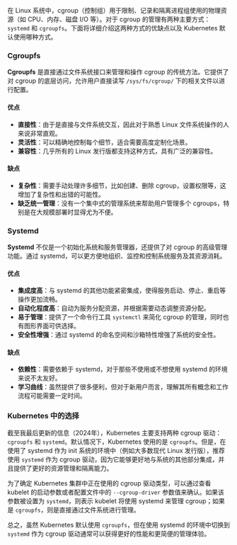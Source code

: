 在 Linux 系统中，cgroup（控制组）用于限制、记录和隔离进程组使用的物理资源（如 CPU、内存、磁盘 I/O 等）。对于 cgroup 的管理有两种主要方式：`systemd` 和 `cgroupfs`。下面将详细介绍这两种方式的优缺点以及 Kubernetes 默认使用哪种方式。

### Cgroupfs

**Cgroupfs** 是直接通过文件系统接口来管理和操作 cgroup 的传统方法。它提供了对 cgroup 的底层访问，允许用户直接读写 `/sys/fs/cgroup/` 下的相关文件以进行配置。

#### 优点
- **直接性**：由于是直接与文件系统交互，因此对于熟悉 Linux 文件系统操作的人来说非常直观。
- **灵活性**：可以精确地控制每个细节，适合需要高度定制化场景。
- **兼容性**：几乎所有的 Linux 发行版都支持这种方式，具有广泛的兼容性。

#### 缺点
- **复杂性**：需要手动处理许多细节，比如创建、删除 cgroup，设置权限等，这增加了复杂性和出错的可能性。
- **缺乏统一管理**：没有一个集中式的管理系统来帮助用户管理多个 cgroups，特别是在大规模部署时显得尤为不便。

### Systemd

**Systemd** 不仅是一个初始化系统和服务管理器，还提供了对 cgroup 的高级管理功能。通过 systemd，可以更方便地组织、监控和控制系统服务及其资源消耗。

#### 优点
- **集成度高**：与 systemd 的其他功能紧密集成，使得服务启动、停止、重启等操作更加流畅。
- **自动化程度高**：自动为服务分配资源，并根据需要动态调整资源分配。
- **易于管理**：提供了一个命令行工具 `systemctl` 来简化 cgroup 的管理，同时也有图形界面可供选择。
- **安全性增强**：通过 systemd 的命名空间和沙箱特性增强了系统的安全性。

#### 缺点
- **依赖性**：需要依赖于 systemd，对于那些不使用或不想使用 systemd 的环境来说不太友好。
- **学习曲线**：虽然提供了很多便利，但对于新用户而言，理解其所有概念和工作流程可能需要一定时间。

### Kubernetes 中的选择

截至我最后更新的信息（2024年），Kubernetes 主要支持两种 cgroup 驱动：`cgroupfs` 和 `systemd`。默认情况下，Kubernetes 使用的是 `cgroupfs`。但是，在使用了 systemd 作为 init 系统的环境中（例如大多数现代 Linux 发行版），推荐使用 `systemd` 作为 cgroup 驱动，因为它能够更好地与系统的其他部分集成，并且提供了更好的资源管理和隔离能力。

为了确定 Kubernetes 集群中正在使用的 cgroup 驱动类型，可以通过查看 kubelet 的启动参数或者配置文件中的 `--cgroup-driver` 参数值来确认。如果该参数被设置为 `systemd`，则表示 kubelet 将使用 systemd 来管理 cgroup；如果是 `cgroupfs`，则是直接通过文件系统进行管理。

总之，虽然 Kubernetes 默认使用 `cgroupfs`，但在使用 systemd 的环境中切换到 `systemd` 作为 cgroup 驱动通常可以获得更好的性能和更简便的管理体验。